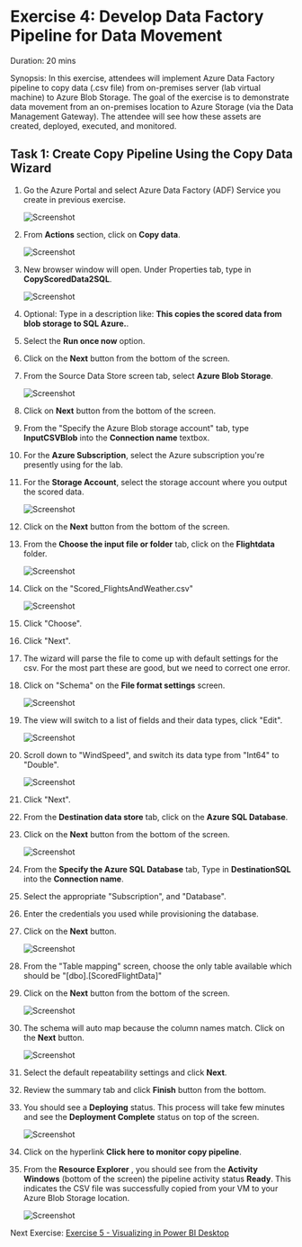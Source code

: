 # Exercise 4: Develop Data Factory Pipeline for Data Movement

Duration: 20 mins

Synopsis: In this exercise, attendees will implement Azure Data Factory pipeline to copy data (.csv file) from on-premises server (lab virtual machine) to Azure Blob Storage. The goal of the exercise is to demonstrate data movement from an on-premises location to Azure Storage (via the Data Management Gateway). The attendee will see how these assets are created, deployed, executed, and monitored.

## Task 1: Create Copy Pipeline Using the Copy Data Wizard

1. Go the Azure Portal and select Azure Data Factory (ADF) Service you create in previous exercise.

    ![Screenshot](images/create_copy_pipeline_using_the_copy_data_wizard_0.png)

1. From **Actions** section, click on **Copy data**.

    ![Screenshot](images/create_copy_pipeline_using_the_copy_data_wizard_1.png)

1. New browser window will open.  Under Properties tab, type in **CopyScoredData2SQL**.

    ![Screenshot](images/create_copy_pipeline_using_the_copy_data_wizard_2.png)

1. Optional: Type in a description like: **This copies the scored data from blob storage to SQL Azure.**.
2. Select the **Run once now** option.
3. Click on the **Next** button from the bottom of the screen.
4. From the Source Data Store screen tab, select **Azure Blob Storage**.

    ![Screenshot](images/create_copy_pipeline_using_the_copy_data_wizard_3.png)

1. Click on **Next** button from the bottom of the screen.
2. From the "Specify the Azure Blob storage account" tab, type **InputCSVBlob** into the **Connection name** textbox.
3. For the **Azure Subscription**, select the Azure subscription you're presently using for the lab.
4. For the **Storage Account**, select the storage account where you output the scored data.

    ![Screenshot](images/create_copy_pipeline_using_the_copy_data_wizard_4.png)

1. Click on the **Next** button from the bottom of the screen.
2. From the **Choose the input file or folder** tab, click on the **Flightdata** folder.

    ![Screenshot](images/create_copy_pipeline_using_the_copy_data_wizard_5.png)

1. Click on the "Scored_FlightsAndWeather.csv"

    ![Screenshot](images/create_copy_pipeline_using_the_copy_data_wizard_5a.png)

1. Click "Choose".
2. Click "Next".
3. The wizard will parse the file to come up with default settings for the csv.  For the most part these are good, but we need to correct one error.
4. Click on "Schema" on the **File format settings** screen.

    ![Screenshot](images/create_copy_pipeline_using_the_copy_data_wizard_6a.png)

1. The view will switch to a list of fields and their data types, click "Edit".

    ![Screenshot](images/create_copy_pipeline_using_the_copy_data_wizard_6b.png)

1.  Scroll down to "WindSpeed", and switch its data type from "Int64" to "Double".

    ![Screenshot](images/create_copy_pipeline_using_the_copy_data_wizard_6c.png)

1. Click "Next".
2. From the **Destination data store** tab, click on the **Azure SQL Database**.
2. Click on the **Next** button from the bottom of the screen.

    ![Screenshot](images/create_copy_pipeline_using_the_copy_data_wizard_7.png)

1. From the **Specify the Azure SQL Database** tab, Type in **DestinationSQL** into the **Connection name**.
2. Select the appropriate "Subscription", and "Database".
3. Enter the credentials you used while provisioning the database.
4. Click on the **Next** button.

    ![Screenshot](images/create_copy_pipeline_using_the_copy_data_wizard_8.png)

1. From the "Table mapping" screen, choose the only table available which should be "[dbo].[ScoredFlightData]"
2. Click on the **Next** button from the bottom of the screen.

    ![Screenshot](images/create_copy_pipeline_using_the_copy_data_wizard_9.png)

1. The schema will auto map because the column names match.  Click on the **Next** button.


    ![Screenshot](images/create_copy_pipeline_using_the_copy_data_wizard_10.png)

1. Select the default repeatability settings and click **Next**.
2. Review the summary tab and click **Finish** button from the bottom.
3. You should see a **Deploying** status. This process will take few minutes and see the **Deployment Complete** status on top of the screen.

    ![Screenshot](images/create_copy_pipeline_using_the_copy_data_wizard_11.png)

1. Click on the hyperlink **Click here to monitor copy pipeline**.
2. From the **Resource Explorer** , you should see from the **Activity Windows** (bottom of the screen) the pipeline activity status **Ready**. This indicates the CSV file was successfully copied from your VM to your Azure Blob Storage location.

    ![Screenshot](images/create_copy_pipeline_using_the_copy_data_wizard_12.png)

Next Exercise: [Exercise 5 - Visualizing in Power BI Desktop](05_Exercise_5_-_Visualizing_in_Power_BI_Desktop.md)
